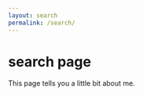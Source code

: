 ```yaml
---
layout: search
permalink: /search/
---
```

# search page

This page tells you a little bit about me.
